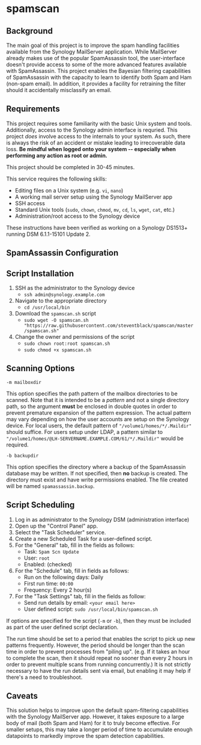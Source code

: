 # spamscan

## Background
The main goal of this project is to improve the spam handling facilities available from the Synology MailServer application. While MailServer already makes use of the popular SpamAssassin tool, the user-interface doesn't provide access to some of the more advanced features available with SpamAssassin. This project enables the Bayesian filtering capabilities of SpamAssassin with the capacity to learn to identify both Spam and Ham (non-spam email). In addition, it provides a facility for retraining the filter should it accidentally misclassify an email.

## Requirements
This project requires some familiarity with the basic Unix system and tools. Additionally, access to the Synology admin interface is requried. This project _does_ involve access to the internals to your system. As such, there is always the risk of an accident or mistake leading to irrecoverable data loss. **Be mindful when logged onto your system -- especially when performing any action as root or admin.**

This project should be completed in 30-45 minutes.

This service requires the following skills:
* Editing files on a Unix system (e.g. `vi`, `nano`)
* A working mail server setup using the Synology MailServer app
* SSH access
* Standard Unix tools (`sudo`, `chown`, `chmod`, `mv`, `cd`, `ls`, `wget`, `cat`, etc.)
* Administration/root access to the Synology device

These instructions have been verified as working on a Synology DS1513+ running DSM 6.1.1-15101 Update 2. 

## SpamAssassin Configuration

## Script Installation
1. SSH as the administrator to the Synology device
    * `ssh admin@synology.example.com`
1. Navigate to the appropriate directory
    * `cd /usr/local/bin`
1. Download the `spamscan.sh` script
    * `sudo wget -O spamscan.sh "https://raw.githubusercontent.com/steventblack/spamscan/master/spamscan.sh"`
1. Change the owner and permissions of the script
    * `sudo chown root:root spamscan.sh`
    * `sudo chmod +x spamscan.sh`

## Scanning Options
`-m mailboxdir`

This option specifies the path pattern of the mailbox directories to be scanned. Note that it is intended to be a _pattern_ and not a single directory path, so the argument **must** be enclosed in double quotes in order to prevent premature expansion of the pattern expression. The actual pattern may vary depending on how the user accounts are setup on the Synology device. For local users, the default pattern of `"/volume1/homes/*/.Maildir"` should suffice. For users setup under LDAP, a pattern similar to `"/volume1/homes/@LH-SERVERNAME.EXAMPLE.COM/61/*/.Maildir"` would be required. 

`-b backupdir`

This option specifies the directory where a backup of the SpamAssassin database may be written. If not specified, then **no** backup is created. The directory must exist and have write permissions enabled. The file created will be named `spamassassin.backup`.

## Script Scheduling
1. Log in as administrator to the Synology DSM (administration interface)
1. Open up the "Control Panel" app.
1. Select the "Task Scheduler" service.
1. Create a new Scheduled Task for a user-defined script.
1. For the "General" tab, fill in the fields as follows:
    * Task: `Spam Scn Update`
    * User: `root`
    * Enabled: (checked)
1. For the "Schedule" tab, fill in fields as follows:
    * Run on the following days: Daily
    * First run time: `00:00`
    * Frequency: Every 2 hour(s)
1. For the "Task Settings" tab, fill in the fields as follow:
    * Send run details by email: `<your email here>`
    * User defined script: `sudo /usr/local/bin/spamscan.sh`

If options are specified for the script (`-m` or `-b`), then they must be included as part of the user defined script declaration.

The run time should be set to a period that enables the script to pick up new patterns frequently. However, the period should be longer than the scan time in order to prevent processes from "piling up". (e.g. If it takes an hour to complete the scan, then it should repeat no sooner than every 2 hours in order to prevent multiple scans from running concurrently.) It is not strictly necessary to have the run details sent via email, but enabling it may help if there's a need to troubleshoot.

## Caveats
This solution helps to improve upon the default spam-filtering capabilities with the Synology MailServer app. However, it takes exposure to a large body of mail (both Spam and Ham) for it to truly become effective. For smaller setups, this may take a longer period of time to accumulate enough datapoints to markedly improve the spam detection capabilities. 
